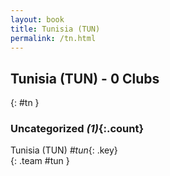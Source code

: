 ```yaml
---
layout: book
title: Tunisia (TUN)
permalink: /tn.html
---
```


## Tunisia (TUN) - 0 Clubs
{: #tn }









### Uncategorized _(1)_{:.count}

Tunisia  (TUN)  _#tun_{: .key} <br>
{: .team #tun }


 
